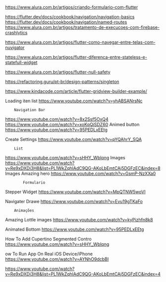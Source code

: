 https://www.alura.com.br/artigos/criando-formulario-com-flutter

https://flutter.dev/docs/cookbook/navigation/navigation-basics
https://flutter.dev/docs/cookbook/navigation/named-routes
https://www.alura.com.br/artigos/tratamento-de-execucoes-com-firebase-crashlytics


https://www.alura.com.br/artigos/flutter-como-navegar-entre-telas-com-nuvigator

https://www.alura.com.br/artigos/flutter-diferenca-entre-stateless-e-statefull-widget



https://www.alura.com.br/artigos/flutter-null-safety


https://refactoring.guru/pt-br/design-patterns/singleton










https://www.kindacode.com/article/flutter-gridview-builder-example/







Loading iten list
https://www.youtube.com/watch?v=yhABSANrsNc




        Navigation Bar

https://www.youtube.com/watch?v=8x2Ssf5OxQ4
https://www.youtube.com/watch?v=xoKqQjSDZ60
Animed button
https://www.youtube.com/watch?v=95PEDLxEEtg

Create Settings
https://www.youtube.com/watch?v=pYQAhrY_SQA



        List
https://www.youtube.com/watch?v=sHHY_Wblqng
Images
https://www.youtube.com/watch?v=Re9xDXDi3H8&list=PL1WkZqhlAdC9QG-AKoLbEmtCAj5DGFzEC&index=8
Images Amazing hero
https://www.youtube.com/watch?v=GsmP-NzXXa0



            Formulario
Stepper Widget
https://www.youtube.com/watch?v=MpQTNW5woVI








Navigater Drawe
https://www.youtube.com/watch?v=Evu19gTKaFo




        Animações
Amazing Lottle images
https://www.youtube.com/watch?v=kyPizhfn8k8

Animated Bottom
https://www.youtube.com/watch?v=95PEDLxEEtg






How To Add Cupertino Segmented Contro
https://www.youtube.com/watch?v=sHHY_Wblqng


ow To Run App On Real iOS Device/iPhone
https://www.youtube.com/watch?v=AYNhO9dcbBI



https://www.youtube.com/watch?v=Re9xDXDi3H8&list=PL1WkZqhlAdC9QG-AKoLbEmtCAj5DGFzEC&index=4

